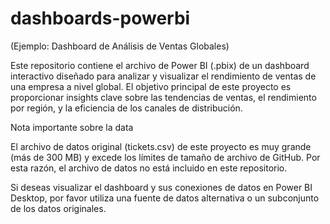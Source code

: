 # dashboards-powerbi
(Ejemplo: Dashboard de Análisis de Ventas Globales)

Este repositorio contiene el archivo de Power BI (.pbix) de un dashboard interactivo diseñado para analizar y visualizar el rendimiento de ventas de una empresa a nivel global. El objetivo principal de este proyecto es proporcionar insights clave sobre las tendencias de ventas, el rendimiento por región, y la eficiencia de los canales de distribución.

Nota importante sobre la data

El archivo de datos original (tickets.csv) de este proyecto es muy grande (más de 300 MB) y excede los límites de tamaño de archivo de GitHub. Por esta razón, el archivo de datos no está incluido en este repositorio.

Si deseas visualizar el dashboard y sus conexiones de datos en Power BI Desktop, por favor utiliza una fuente de datos alternativa o un subconjunto de los datos originales.

